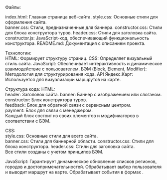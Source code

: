Файлы:

index.html: Главная страница веб-сайта.
style.css: Основные стили для оформления сайта.   
banner.css: Стили, предназначенные для баннера.
constructor.css: Стили для блока конструктора туров.
header.css: Стили для заголовка сайта.
constructor.js: JavaScript-код, обеспечивающий функциональность конструктора.
README.md: Документация с описанием проекта.

Технологии:  
HTML: Формирует структуру страниц.
СSS: Определяет визуальный стиль сайта.
JavaScript: Обеспечивает интерактивность и динамическое взаимодействие с пользователем.
БЭМ (Block, Element, Modifier): Методология для структурирования кода.
API Яндекс.Карт: Используется для визуализации маршрутов на карте.

Структура кода:
HTML:         
header: Заголовок сайта.
banner: Баннер с изображением или слоганом.
constructor: Блок конструктора туров.        
feedback: Блок для обратной связи с сервисным центром.        
payment: Блок для связи с менеджером.      
Каждый блок состоит из своих элементов и модификаторов в соответствии с БЭМ.

CSS:         
style.css: Основные стили для всего сайта.        
banner.css: Стили для баннерной области.
constructor.css: Стили для блока конструктора.
header.css: Стили для заголовка сайта.   
Все стили созданы с учетом принципов БЭМ.

JavaScript:
Гарантирует динамическое обновление списков регионов, городов и достопримечательностей.
Обрабатывает выбор пользователя и выводит маршрут на карте.
Обрабатывает события в формах .